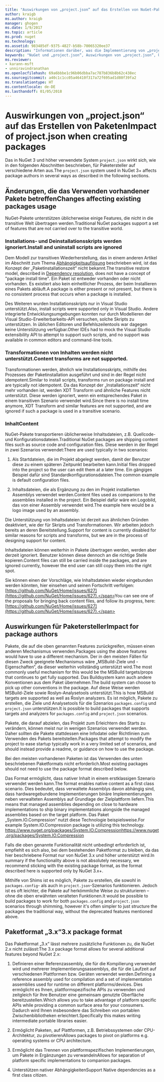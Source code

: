 ```yaml
---
title: "Auswirkungen von „project.json“ auf das Erstellen von NuGet-Paketen | Microsoft-Dokumentation"
author: kraigb
ms.author: kraigb
manager: ghogen
ms.date: 1/9/2017
ms.topic: article
ms.prod: nuget
ms.technology: 
ms.assetid: 983485df-9375-4827-b58b-70065320ee37
description: "Informationen darüber, was die Implementierung von „project.json“ in NuGet 3.x für Paketersteller bedeutet, z.B. nicht unterstützte Features und Paketformate sowie nicht unterstützter Inhalt."
keywords: "NuGet und „project.json“, Auswirkungen von „project.json“, Überlegungen zur Paketerstellung, Features von „project.json“"
ms.reviewer:
- karann-msft
- unniravindranathan
ms.openlocfilehash: 69a6bbbe1c96b06dbba7ac787b836b8b62c438ec
ms.sourcegitcommit: a40c1c1cc05a46410f317a72f695ad1d80f39fa2
ms.translationtype: HT
ms.contentlocale: de-DE
ms.lasthandoff: 01/05/2018
---
```

# <a name="impact-of-projectjson-when-creating-packages"></a><span data-ttu-id="e656a-104">Auswirkungen von „project.json“ auf das Erstellen von Paketen</span><span class="sxs-lookup"><span data-stu-id="e656a-104">Impact of project.json when creating packages</span></span>

<span data-ttu-id="e656a-105">Das in NuGet 3 und höher verwendete System `project.json` wirkt sich, wie in den folgenden Abschnitten beschrieben, für Paketersteller auf verschiedene Arten aus.</span><span class="sxs-lookup"><span data-stu-id="e656a-105">The `project.json` system used in NuGet 3+ affects package authors in several ways as described in the following sections.</span></span>

## <a name="changes-affecting-existing-packages-usage"></a><span data-ttu-id="e656a-106">Änderungen, die das Verwenden vorhandener Pakete betreffen</span><span class="sxs-lookup"><span data-stu-id="e656a-106">Changes affecting existing packages usage</span></span>

<span data-ttu-id="e656a-107">NuGet-Pakete unterstützen üblicherweise einige Features, die nicht in die transitive Welt übertragen werden.</span><span class="sxs-lookup"><span data-stu-id="e656a-107">Traditional NuGet packages support a set of features that are not carried over to the transitive world.</span></span>

### <a name="install-and-uninstall-scripts-are-ignored"></a><span data-ttu-id="e656a-108">Installations- und Deinstallationsskripts werden ignoriert.</span><span class="sxs-lookup"><span data-stu-id="e656a-108">Install and uninstall scripts are ignored</span></span>

<span data-ttu-id="e656a-109">Dem Modell zur transitiven Wiederherstellung, das in einem anderen Artikel im Abschnitt zum Thema [Abhängigkeitsauflösung](../consume-packages/dependency-resolution.md#dependency-resolution-with-packagereference-and-projectjson) beschrieben wird, ist das Konzept der „Paketinstallationszeit“ nicht bekannt.</span><span class="sxs-lookup"><span data-stu-id="e656a-109">The transitive restore model, described in [Dependency resolution](../consume-packages/dependency-resolution.md#dependency-resolution-with-packagereference-and-projectjson), does not have a concept of "package install time".</span></span> <span data-ttu-id="e656a-110">Ein Paket ist entweder vorhanden oder nicht vorhanden. Es existiert also kein einheitlicher Prozess, der beim Installieren eines Pakets abläuft.</span><span class="sxs-lookup"><span data-stu-id="e656a-110">A package is either present or not present, but there is no consistent process that occurs when a package is installed.</span></span>

<span data-ttu-id="e656a-111">Des Weiteren wurden Installationsskripts nur in Visual Studio unterstützt.</span><span class="sxs-lookup"><span data-stu-id="e656a-111">Also, install scripts were supported only in Visual Studio.</span></span> <span data-ttu-id="e656a-112">Andere integrierte Entwicklungsumgebungen konnten nur durch Modellieren der Visual Studio-Erweiterbarkeits-API versuchen, solche Skripts zu unterstützen. In üblichen Editoren und Befehlszeilentools war dagegen keine Unterstützung verfügbar.</span><span class="sxs-lookup"><span data-stu-id="e656a-112">Other IDEs had to mock the Visual Studio extensibility API to attempt to support such scripts, and no support was available in common editors and command-line tools.</span></span>

### <a name="content-transforms-are-not-supported"></a><span data-ttu-id="e656a-113">Transformationen von Inhalten werden nicht unterstützt.</span><span class="sxs-lookup"><span data-stu-id="e656a-113">Content transforms are not supported.</span></span>

<span data-ttu-id="e656a-114">Transformationen werden, ähnlich wie Installationsskripts, mithilfe des Prozesses der Paketinstallation ausgeführt und sind in der Regel nicht idempotent.</span><span class="sxs-lookup"><span data-stu-id="e656a-114">Similar to install scripts, transforms run on package install and are typically not idempotent.</span></span> <span data-ttu-id="e656a-115">Da das Konzept der „Installationszeit“ nicht mehr vorhanden ist, werden XDT Transform und ähnliche Features nicht unterstützt. Diese werden ignoriert, wenn ein entsprechendes Paket in einem transitiven Szenario verwendet wird.</span><span class="sxs-lookup"><span data-stu-id="e656a-115">Since there is no install time anymore, XDT Transform and similar features are not supported, and are ignored if such a package is used in a transitive scenario.</span></span>


### <a name="content"></a><span data-ttu-id="e656a-116">Inhalt</span><span class="sxs-lookup"><span data-stu-id="e656a-116">Content</span></span>

<span data-ttu-id="e656a-117">NuGet-Pakete transportieren üblicherweise Inhaltsdateien, z.B. Quellcode- und Konfigurationsdateien.</span><span class="sxs-lookup"><span data-stu-id="e656a-117">Traditional NuGet packages are shipping content files such as source code and configuration files.</span></span> <span data-ttu-id="e656a-118">Diese werden in der Regel in zwei Szenarios verwendet:</span><span class="sxs-lookup"><span data-stu-id="e656a-118">There are used typically in two scenarios:</span></span>

1. <span data-ttu-id="e656a-119">Als Startdateien, die im Projekt abgelegt werden, damit der Benutzer diese zu einem späteren Zeitpunkt bearbeiten kann.</span><span class="sxs-lookup"><span data-stu-id="e656a-119">Initial files dropped into the project so the user can edit them at a later time.</span></span> <span data-ttu-id="e656a-120">Ein gängiges Beispiel dafür sind Standardkonfigurationsdateien.</span><span class="sxs-lookup"><span data-stu-id="e656a-120">The common example is default configuration files.</span></span>

2. <span data-ttu-id="e656a-121">Inhaltsdateien, die als Ergänzung zu den im Projekt installierten Assemblys verwendet werden.</span><span class="sxs-lookup"><span data-stu-id="e656a-121">Content files used as companions to the assemblies installed in the project.</span></span> <span data-ttu-id="e656a-122">Ein Beispiel dafür wäre ein Logobild, das von einer Assembly verwendet wird.</span><span class="sxs-lookup"><span data-stu-id="e656a-122">The example here would be a logo image used by an assembly.</span></span>

<span data-ttu-id="e656a-123">Die Unterstützung von Inhaltsdateien ist derzeit aus ähnlichen Gründen deaktiviert, wie der für Skripts und Transformationen. Wir arbeiten jedoch bereits an deren Bereitstellung.</span><span class="sxs-lookup"><span data-stu-id="e656a-123">Support for content is currently disabled for similar reasons for scripts and transforms, but we are in the process of designing support for content.</span></span>

<span data-ttu-id="e656a-124">Inhaltsdateien können weiterhin in Pakete übertragen werden, werden aber derzeit ignoriert. Benutzer können diese dennoch an die richtige Stelle kopieren.</span><span class="sxs-lookup"><span data-stu-id="e656a-124">Content files can still be carried inside the packages, and are ignored currently, however the end user can still copy them into the right spot.</span></span>

<span data-ttu-id="e656a-125">Sie können einen der Vorschläge, wie Inhaltsdateien wieder eingebunden werden könnten, hier einsehen und seinen Fortschritt verfolgen: [https://github.com/NuGet/Home/issues/627](https://github.com/NuGet/Home/issues/627).</span><span class="sxs-lookup"><span data-stu-id="e656a-125">You can see one of the proposals for bringing back content files, and follow its progress, here: [https://github.com/NuGet/Home/issues/627](https://github.com/NuGet/Home/issues/627).</span></span>

## <a name="impact-for-package-authors"></a><span data-ttu-id="e656a-126">Auswirkungen für Paketersteller</span><span class="sxs-lookup"><span data-stu-id="e656a-126">Impact for package authors</span></span>

<span data-ttu-id="e656a-127">Pakete, die auf die oben genannten Features zurückgreifen, müssen einen anderen Mechanismus verwenden.</span><span class="sxs-lookup"><span data-stu-id="e656a-127">Packages using the above features would have to use a different mechanism.</span></span> <span data-ttu-id="e656a-128">Der in den meisten Fällen für diesen Zweck geeignete Mechanismus wäre „MSBuild-Ziele und -Eigenschaften“, da dieser weiterhin vollständig unterstützt wird.</span><span class="sxs-lookup"><span data-stu-id="e656a-128">The most commonly useful mechanism for this would be the MSBuild targets/props that continues to get fully supported.</span></span> <span data-ttu-id="e656a-129">Das Buildsystem kann auch andere Konventionen aus dem Paket übernehmen.</span><span class="sxs-lookup"><span data-stu-id="e656a-129">The build system can choose to pick up other conventions in the package.</span></span> <span data-ttu-id="e656a-130">Auf diese Weise werden MSBuild-Ziele sowie Roslyn-Analysetools unterstützt.</span><span class="sxs-lookup"><span data-stu-id="e656a-130">This is how MSBuild targets are supported as well as Roslyn analyzers.</span></span> <span data-ttu-id="e656a-131">Es ist möglich, Pakete zu erstellen, die Ziele und Analysetools für die Szenarios `packages.config` und `project.json` unterstützen.</span><span class="sxs-lookup"><span data-stu-id="e656a-131">It is possible to build packages that supports targets and analyzers for `packages.config` and `project.json` scenarios.</span></span>

<span data-ttu-id="e656a-132">Pakete, die darauf abzielen, das Projekt zum Erleichtern des Starts zu verändern, können meist nur in wenigen Szenarios verwendet werden. Daher sollten die Pakete stattdessen eine Infodatei oder Richtlinien zum Verwenden des Pakets bereitstellen.</span><span class="sxs-lookup"><span data-stu-id="e656a-132">Packages that attempt to modify the project to ease startup typically work in a very limited set of scenarios, and should instead provide a readme, or guidance on how to use the package.</span></span>

<span data-ttu-id="e656a-133">Bei den meisten vorhandenen Paketen ist das Verwenden des unten beschriebenen Paketformats nicht erforderlich.</span><span class="sxs-lookup"><span data-stu-id="e656a-133">Most existing packages should not need to use the package format described below.</span></span>

<span data-ttu-id="e656a-134">Das Format ermöglicht, dass nativer Inhalt in einem erstklassigen Szenario verwendet werden kann.</span><span class="sxs-lookup"><span data-stu-id="e656a-134">The format enables native content as a first class scenario.</span></span> <span data-ttu-id="e656a-135">Dies bedeutet, dass verwaltete Assemblys davon abhängig sind, dass hardwaregebundene Implementierungen binäre Implementierungen neben verwalteten Assemblys auf Grundlage der Zielplattform liefern.</span><span class="sxs-lookup"><span data-stu-id="e656a-135">This means that managed assemblies depending on close to hardware implementations to ship binary implementations alongside the managed assemblies based on the target platform.</span></span> <span data-ttu-id="e656a-136">Das Paket „System.IO.Compression“ nutzt diese Technologie beispielsweise.</span><span class="sxs-lookup"><span data-stu-id="e656a-136">For example System.IO.Compression package is utilizing this technology.</span></span> [<span data-ttu-id="e656a-137">https://www.nuget.org/packages/System.IO.Compression</span><span class="sxs-lookup"><span data-stu-id="e656a-137">https://www.nuget.org/packages/System.IO.Compression</span></span>](https://www.nuget.org/packages/System.IO.Compression)

<span data-ttu-id="e656a-138">Falls die oben genannte Funktionalität nicht unbedingt erforderlich ist, empfiehlt es sich also, bei dem bestehenden Paketformat zu bleiben, da das hier beschriebene Format nur von NuGet 3.x und höher unterstützt wird.</span><span class="sxs-lookup"><span data-stu-id="e656a-138">In summary if the functionality above is not absolutely necessary, we recommend sticking with the existing package format, as the format described here is supported only by NuGet 3.x+.</span></span>

<span data-ttu-id="e656a-139">Mithilfe von Shims ist es möglich, Pakete zu erstellen, die sowohl in `packages.config`- als auch in `project.json`-Szenarios funktionieren. Jedoch ist es oft leichter, die Pakete auf herkömmliche Weise zu strukturieren – ohne die oben erwähnten veralteten Funktionen.</span><span class="sxs-lookup"><span data-stu-id="e656a-139">It would be possible to build packages to work for both `packages.config` and `project.json` scenarios through shimming, however it's often simpler to just structure the packages the traditional way, without the deprecated features mentioned above.</span></span>


## <a name="3x-package-format"></a><span data-ttu-id="e656a-140">Paketformat „3.x“</span><span class="sxs-lookup"><span data-stu-id="e656a-140">3.x package format</span></span>  ##

<span data-ttu-id="e656a-141">Das Paketformat „3.x“ lässt mehrere zusätzliche Funktionen zu, die NuGet 2.x nicht zulässt:</span><span class="sxs-lookup"><span data-stu-id="e656a-141">The 3.x package format allows for several additional features beyond NuGet 2.x:</span></span>

1. <span data-ttu-id="e656a-142">Definieren einer Referenzassembly, die für die Kompilierung verwendet wird und mehrerer Implementierungsassemblys, die für die Laufzeit auf verschiedenen Plattformen bzw. Geräten verwendet werden.</span><span class="sxs-lookup"><span data-stu-id="e656a-142">Defining a reference assembly used for compilation and a set of implementation assemblies used for runtime on different platforms/devices.</span></span> <span data-ttu-id="e656a-143">Dies ermöglicht es Ihnen, plattformspezifische APIs zu verwenden und zeitgleich für Ihre Benutzer eine gemeinsam genutzte Oberfläche bereitzustellen.</span><span class="sxs-lookup"><span data-stu-id="e656a-143">Which allows you to take advantage of platform specific APIs while providing a common surface area for your consumers.</span></span> <span data-ttu-id="e656a-144">Dadurch wird Ihnen insbesondere das Schreiben von portablen Zwischenbibliotheken erleichtert.</span><span class="sxs-lookup"><span data-stu-id="e656a-144">Specifically this makes writing intermediate portable libraries easier.</span></span>

2. <span data-ttu-id="e656a-145">Ermöglicht Paketen, auf Plattformen, z.B. Betriebssystemen oder CPU-Architektur, zu pivotieren</span><span class="sxs-lookup"><span data-stu-id="e656a-145">Allows packages to pivot on platforms e.g. operating systems or CPU architecture.</span></span>

3. <span data-ttu-id="e656a-146">Ermöglicht das Trennen von plattformspezifischen Implementierungen, um Pakete in Ergänzungen zu verwandeln</span><span class="sxs-lookup"><span data-stu-id="e656a-146">Allows for separation of platform specific implementations to companion packages.</span></span>

4. <span data-ttu-id="e656a-147">Unterstützen nativer Abhängigkeiten</span><span class="sxs-lookup"><span data-stu-id="e656a-147">Support Native dependencies as a first class citizen.</span></span>